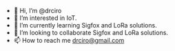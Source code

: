 - 👋 Hi, I’m @drciro
- 👀 I’m interested in IoT.
- 🌱 I’m currently learning Sigfox and LoRa solutions.
- 💞️ I’m looking to collaborate Sigfox and LoRa solutions.
- 📫 How to reach me drciro@gmail.com

<!---
drciro/drciro is a ✨ special ✨ repository because its `README.md` (this file) appears on your GitHub profile.
You can click the Preview link to take a look at your changes.
--->
